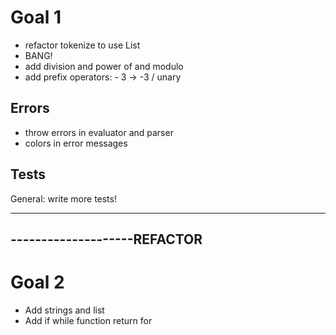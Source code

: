 # Goal 1

- refactor tokenize to use List
- BANG!
- add division and power of and modulo
- add prefix operators: - 3 -> -3 / unary

## Errors
- throw errors in evaluator and parser
- colors in error messages

## Tests
General: write more tests!

----------------------------
--------------------REFACTOR
----------------------------

# Goal 2
- Add strings and list
- Add if while function return for

